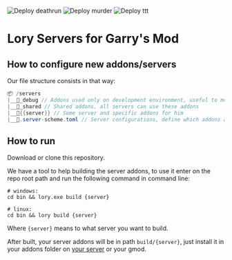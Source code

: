 ![Deploy deathrun](https://github.com/ceifa/lory-gmod-servers/workflows/Deploy%20deathrun/badge.svg?branch=master)
![Deploy murder](https://github.com/ceifa/lory-gmod-servers/workflows/Deploy%20murder/badge.svg?branch=master)
![Deploy ttt](https://github.com/ceifa/lory-gmod-servers/workflows/Deploy%20ttt/badge.svg?branch=master)

# Lory Servers for Garry's Mod

## How to configure new addons/servers

Our file structure consists in that way:

```cs
📦 /servers
|__📁_debug // Addons used only on development environment, useful to monitor CPU/Mem
|__📁_shared // Shared addons, all servers can use these addons
|__📁{{server}} // Some server and specific addons for him
|__📃.server-scheme.toml // Server configurations, define which addons a server should have
```

## How to run

Download or clone this repository.

We have a tool to help building the server addons, to use it enter on the repo root path and run the following command in command line:
```
# windows:
cd bin && lory.exe build {server}

# linux:
cd bin && lory build {server}
```

Where `{server}` means to what server you want to build.

After built, your server addons will be in path `build/{server}`, just install it in your addons folder on [your server](https://wiki.facepunch.com/gmod/Downloading_a_Dedicated_Server) or your gmod.

